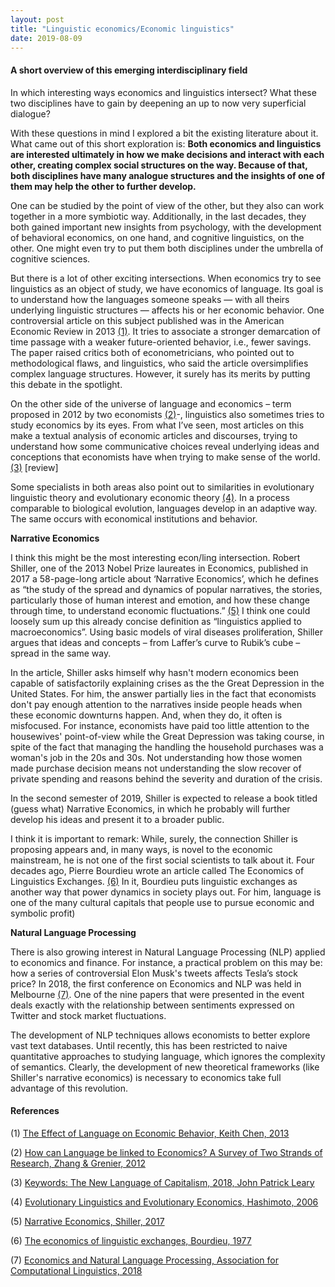 ```yaml
--- 
layout: post
title: "Linguistic economics/Economic linguistics"
date: 2019-08-09
---
```


#### A short overview of this emerging interdisciplinary field

In which interesting ways economics and linguistics intersect? What these two disciplines have to gain by deepening an up to now very superficial dialogue? 

With these questions in mind I explored a bit the existing literature about it. What came out of this short exploration is: **Both economics and linguistics are interested ultimately in how we make decisions and interact with each other, creating complex social structures on the way. Because of that, both disciplines have many analogue structures and the insights of one of them may help the other to further develop.** 

One can be studied by the point of view of the other, but they also can work together in a more symbiotic way. Additionally, in the last decades, they both gained important new insights from psychology, with the development of behavioral economics, on one hand, and cognitive linguistics, on the other. One might even try to put them both disciplines under the umbrella of cognitive sciences.

But there is a lot of other exciting intersections. When economics try to see linguistics as an object of study, we have economics of language. Its goal is to understand how the languages someone speaks — with all theirs underlying linguistic structures — affects his or her economic behavior. One controversial article on this subject published was in the American Economic Review in 2013 [(1)](#references). It tries to associate a stronger demarcation of time passage with a weaker future-oriented behavior, i.e., fewer savings. The paper raised critics both of econometricians, who pointed out to methodological flaws, and linguistics, who said the article oversimplifies complex language structures. However, it surely has its merits by putting this debate in the spotlight. 

On the other side of the universe of language and economics – term proposed in 2012 by two economists [(2)](#references)-, linguistics also sometimes tries to study economics by its eyes. From what I’ve seen, most articles on this make a textual analysis of economic articles and discourses, trying to understand how some communicative choices reveal underlying ideas and conceptions that economists have when trying to make sense of the world. [(3)](#references) [review] 

Some specialists in both areas also point out to similarities in evolutionary linguistic theory and evolutionary economic theory [(4)](#references). In a process comparable to biological evolution, languages develop in an adaptive way. The same occurs with economical institutions and behavior. 

**Narrative Economics** 
 
I think this might be the most interesting econ/ling intersection. Robert Shiller, one of the 2013 Nobel Prize laureates in Economics, published in 2017 a 58-page-long article about ‘Narrative Economics’, which he defines as “the study of the spread and dynamics of popular narratives, the stories, particularly those of human interest and emotion, and how these change through time, to understand economic fluctuations.” [(5)](#references) I think one could loosely sum up this already concise definition as “linguistics applied to macroeconomics”. Using basic models of viral diseases proliferation, Shiller argues that ideas and concepts – from Laffer’s curve to Rubik’s cube – spread in the same way. 

In the article, Shiller asks himself why hasn't modern economics been capable of satisfactorily explaining crises as the the Great Depression in the United States. For him, the answer partially lies in the fact that economists don't pay enough attention to the narratives inside people heads when these economic downturns happen. And, when they do, it often is misfocused. For instance, economists have paid too little attention to the housewives' point-of-view while the Great Depression was taking course, in spite of the fact that managing the handling the household purchases was a woman's job in the 20s and 30s. Not understanding how those women made purchase decision means not understanding the slow recover of private spending and reasons behind the severity and duration of the crisis. 

In the second semester of 2019, Shiller is expected to release a book titled (guess what) Narrative Economics, in which he probably will further develop his ideas and present it to a broader public. 
 
I think it is important to remark: While, surely, the connection Shiller is proposing appears and, in many ways, is novel to the economic mainstream, he is not one of the first social scientists to talk about it. Four decades ago, Pierre Bourdieu wrote an article called The Economics of Linguistics Exchanges. [(6)](#references) In it, Bourdieu puts linguistic exchanges as another way that power dynamics in society plays out. For him, language is one of the many cultural capitals that people use to pursue economic and symbolic profit)

**Natural Language Processing** 

There is also growing interest in Natural Language Processing (NLP) applied to economics and finance. For instance, a practical problem on this may be: how a series of controversial Elon Musk's tweets affects Tesla’s stock price? In 2018, the first conference on Economics and NLP was held in Melbourne [(7)](#references). One of the nine papers that were presented in the event deals exactly with the relationship between sentiments expressed on Twitter and stock market fluctuations. 

The development of NLP techniques allows economists to better explore vast text databases. Until recently, this has been restricted to naive quantitative approaches to studying language, which ignores the complexity of semantics. Clearly, the development of new theoretical frameworks (like Shiller's narrative economics) is necessary to economics take full advantage of this revolution.

#### **References** 

(1) [The Effect of Language on Economic Behavior, Keith Chen, 2013](https://www.anderson.ucla.edu/faculty_pages/keith.chen/papers/LanguageWorkingPaper.pdf)

(2) [How can Language be linked to Economics? A Survey of Two Strands of Research, Zhang & Grenier, 2012](ideas.repec.org/p/ott/wpaper/1206e.html)

(3) [Keywords: The New Language of Capitalism, 2018, John Patrick Leary](https://theoutline.com/post/6739/keywords-book-review-language-of-capitalism?zd=2&zi=2q6vbvhb&fbclid=IwAR1em-rys7DgycPs-V9FMw74ysyNVVx08g8yNNly1g43MoYu14bDXuvHQ38)

(4) [Evolutionary Linguistics and Evolutionary Economics, Hashimoto, 2006](https://link.springer.com/article/10.14441/eier.3.27) 

(5) [Narrative Economics, Shiller, 2017](http://csinvesting.org/wp-content/uploads/2017/01/NarrativeEconomics_preview.pdf)

(6) [The economics of linguistic exchanges, Bourdieu, 1977](https://journals.sagepub.com/doi/abs/10.1177/053901847701600601?journalCode=ssia) 

(7) [Economics and Natural Language Processing, Association for Computational Linguistics, 2018](https://www.aclweb.org/anthology/W18-3100)

